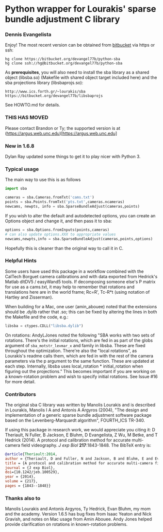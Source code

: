 # Python wrapper for Lourakis' sparse bundle adjustment C library 
### Dennis Evangelista 

Enjoy! The most recent version can be obtained from [bitbucket](https://bitbucket.org/devangel77b/python-sba) via https or ssh:
```
hg clone https://bitbucket.org/devangel77b/python-sba
hg clone ssh://hg@bitbucket.org/devangel77b/python-sba
```

As **prerequisites**, you will also need to install the sba library as a shared object (libsba.so) (Makefile with shared object target included here) and the sba projections library (libsbaprojs.so):

```
http://www.ics.forth.gr/~lourakis/sba
https://bitbucket.org/devangel77b/libsbaprojs
```

See HOWTO.md for details.

### THIS HAS MOVED
Please contact Brandon or Ty; the supported version is at (https://argus.web.unc.edu)[https://argus.web.unc.edu]

### New in 1.6.8

Dylan Ray updated some things to get it to play nicer with Python 3.



### Typical usage

The main way to use this is as follows

```python
import sba

cameras = sba.Cameras.fromTxt('cams.txt')
points = sba.Points.fromTxt('pts.txt',cameras.ncameras)
newcams, newpts, info = sba.SparseBundleAdjust(cameras,points)
```

If you wish to alter the default and autodetected options, you can
create an Options object and change it, and then pass it to sba:
```python
options = sba.Options.fromInputs(points,cameras)
# can also update options.XXX to appropriate values
newcams,newpts,info = sba.SparseBundleAdjust(cameras,points,options)
```

Hopefully this is cleaner than the original way to call it in C. 

### Helpful Hints

Some users have used this package in a workflow combined with the CalTech
Borguet camera calibrations and with data exported from Hedrick's Matlab 
dltDV5 / easyWand5 tools.  If decomposing someone else's P matrix for use
as a cams.txt, it may help to remember that rotations and translations here 
are in the world frame; Rc=R', Tc-R*t (using notation of Hartley and 
Zisserman).

When building for a Mac, one user (amin_abouee) noted that the extensions 
should be .dylib rather that .so; this can be fixed by altering the lines in both the Makefile and the code, e.g.:

```python
libsba = ctypes.CDLL("libsba.dylib")
```
On rotations: AndyLJones noted the following "SBA works with two sets of rotations. There's the initial rotations, which are fed in as part of the globs argument of `sba_motstr_levmar_x` and family in libsba. These are fixed throughout the optimization. There're also the "local rotations", as Lourakis's readme calls them, which are fed in with the rest of the camera parameters via the p argument to the same function. These are updated at each step. Internally, libsba uses local_rotation * initial_rotation when figuring out the projections." This becomes important if you are working on a known-rotation problem and wish to specify initial rotations. See Issue #16 for more detail. 

    
### Contributors

The original sba C library was written by Manolis Lourakis and is 
described in Lourakis, Manolis I A and Antonis A Argyros (2004), "The design 
and implementation of a generic sparse bundle adjustment software package 
based on the Levenberg-Marquardt algorithm", FOURTH_ICS TR-340.

If using this package in research work, we would appreciate you citing it: D Theriault, N Fuller, B Jackson, E Bluhm, D Evangelista, Z Wu, M Betke, and T Hedrick (2014). A protocol and calibration method for accurate multi-camera field videography. *J exp Biol* **217**:1843-1848. The BibTeX entry is:

```bibtex
@article{Theriault:2014,
author = {Theriault, D and Fuller, N and Jackson, B and Bluhm, E and Evangelista, D and Wu, Z and Betke, M and Hedrick, T},
title = {A protocol and calibration method for accurate multi-camera field videography},
journal = {J exp Biol},
doi={10.1242/jeb.100529},
year = {2014},
volume = {217},
pages = {1843--1848}}
```


### Thanks also to

Manolis Lourakis and Antonis Argyros, Ty Hedrick, Evan Bluhm, my mom and the academy. Version 1.6.5 has bug fixes from Isaac Yeaton and Nick Gravish, and notes on Mac usage from Amin Abouee. Andy Jones helped provide clarification on rotations in known-rotation problems.
